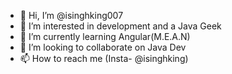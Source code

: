 - 👋 Hi, I’m @isinghking007
- 👀 I’m interested in development and a Java Geek
- 🌱 I’m currently learning Angular(M.E.A.N)
- 💞️ I’m looking to collaborate on Java Dev
- 📫 How to reach me (Insta- @isinghking)

<!---
isinghking007/isinghking007 is a ✨ special ✨ repository because its `README.md` (this file) appears on your GitHub profile.
You can click the Preview link to take a look at your changes.
--->
